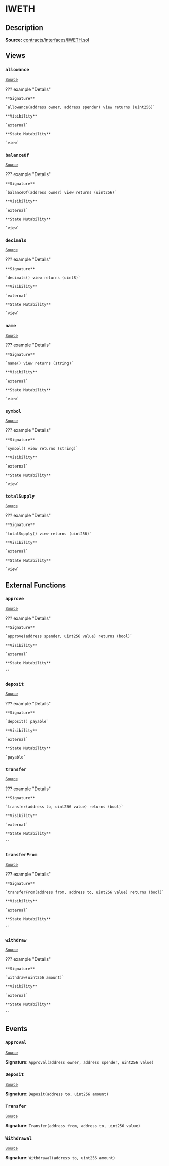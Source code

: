 # IWETH

## Description

**Source:** [contracts/interfaces/IWETH.sol](https://github.com/Synthetixio/synthetix/tree/v2.98.1/contracts/interfaces/IWETH.sol)

## Views

### `allowance`

<sub>[Source](https://github.com/Synthetixio/synthetix/tree/v2.98.1/contracts/interfaces/IWETH.sol#L16)</sub>

??? example "Details"

    **Signature**

    `allowance(address owner, address spender) view returns (uint256)`

    **Visibility**

    `external`

    **State Mutability**

    `view`

### `balanceOf`

<sub>[Source](https://github.com/Synthetixio/synthetix/tree/v2.98.1/contracts/interfaces/IWETH.sol#L14)</sub>

??? example "Details"

    **Signature**

    `balanceOf(address owner) view returns (uint256)`

    **Visibility**

    `external`

    **State Mutability**

    `view`

### `decimals`

<sub>[Source](https://github.com/Synthetixio/synthetix/tree/v2.98.1/contracts/interfaces/IWETH.sol#L9)</sub>

??? example "Details"

    **Signature**

    `decimals() view returns (uint8)`

    **Visibility**

    `external`

    **State Mutability**

    `view`

### `name`

<sub>[Source](https://github.com/Synthetixio/synthetix/tree/v2.98.1/contracts/interfaces/IWETH.sol#L5)</sub>

??? example "Details"

    **Signature**

    `name() view returns (string)`

    **Visibility**

    `external`

    **State Mutability**

    `view`

### `symbol`

<sub>[Source](https://github.com/Synthetixio/synthetix/tree/v2.98.1/contracts/interfaces/IWETH.sol#L7)</sub>

??? example "Details"

    **Signature**

    `symbol() view returns (string)`

    **Visibility**

    `external`

    **State Mutability**

    `view`

### `totalSupply`

<sub>[Source](https://github.com/Synthetixio/synthetix/tree/v2.98.1/contracts/interfaces/IWETH.sol#L12)</sub>

??? example "Details"

    **Signature**

    `totalSupply() view returns (uint256)`

    **Visibility**

    `external`

    **State Mutability**

    `view`

## External Functions

### `approve`

<sub>[Source](https://github.com/Synthetixio/synthetix/tree/v2.98.1/contracts/interfaces/IWETH.sol#L21)</sub>

??? example "Details"

    **Signature**

    `approve(address spender, uint256 value) returns (bool)`

    **Visibility**

    `external`

    **State Mutability**

    ``

### `deposit`

<sub>[Source](https://github.com/Synthetixio/synthetix/tree/v2.98.1/contracts/interfaces/IWETH.sol#L30)</sub>

??? example "Details"

    **Signature**

    `deposit() payable`

    **Visibility**

    `external`

    **State Mutability**

    `payable`

### `transfer`

<sub>[Source](https://github.com/Synthetixio/synthetix/tree/v2.98.1/contracts/interfaces/IWETH.sol#L19)</sub>

??? example "Details"

    **Signature**

    `transfer(address to, uint256 value) returns (bool)`

    **Visibility**

    `external`

    **State Mutability**

    ``

### `transferFrom`

<sub>[Source](https://github.com/Synthetixio/synthetix/tree/v2.98.1/contracts/interfaces/IWETH.sol#L23)</sub>

??? example "Details"

    **Signature**

    `transferFrom(address from, address to, uint256 value) returns (bool)`

    **Visibility**

    `external`

    **State Mutability**

    ``

### `withdraw`

<sub>[Source](https://github.com/Synthetixio/synthetix/tree/v2.98.1/contracts/interfaces/IWETH.sol#L32)</sub>

??? example "Details"

    **Signature**

    `withdraw(uint256 amount)`

    **Visibility**

    `external`

    **State Mutability**

    ``

## Events

### `Approval`

<sub>[Source](https://github.com/Synthetixio/synthetix/tree/v2.98.1/contracts/interfaces/IWETH.sol#L36)</sub>

**Signature**: `Approval(address owner, address spender, uint256 value)`

### `Deposit`

<sub>[Source](https://github.com/Synthetixio/synthetix/tree/v2.98.1/contracts/interfaces/IWETH.sol#L37)</sub>

**Signature**: `Deposit(address to, uint256 amount)`

### `Transfer`

<sub>[Source](https://github.com/Synthetixio/synthetix/tree/v2.98.1/contracts/interfaces/IWETH.sol#L35)</sub>

**Signature**: `Transfer(address from, address to, uint256 value)`

### `Withdrawal`

<sub>[Source](https://github.com/Synthetixio/synthetix/tree/v2.98.1/contracts/interfaces/IWETH.sol#L38)</sub>

**Signature**: `Withdrawal(address to, uint256 amount)`
